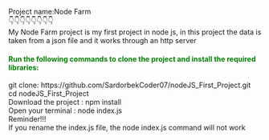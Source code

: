 Project name:Node Farm<br>
👇👇👇👇👇👇👇👇<br>
My Node Farm project is my first project in node js, in this project the data is taken from a json file and it works through an http server

<h4 style='color:green'>Run the following commands to clone the project and install the required libraries:</h4>
git clone: <a>https://github.com/SardorbekCoder07/nodeJS_First_Project.git</a><br>
cd nodeJS_First_Project <br>
Download the project : npm install <br>
Open your terminal : node index.js <br>
Reminder!!!<br>
If you rename the index.js file, the node index.js command will not work <br>


